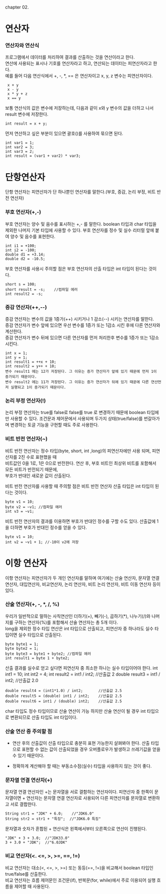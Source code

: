 chapter 02.

연산자
==============
### 연산자와 연산식
프로그램에서 데이터를 처리하여 결과를 산출하는 것을 연산이라고 한다.   
연산에 사용되는 표시나 기호를 연산자라고 하고, 연산되는 데이터는 피연산자라고 한다.   
예를 들어 다음 연산식에서 +, -, *, == 은 연산자이고 x, y, z 변수는 피연산자이다.   
   
     x + y
     x - y
     x * y + z
     x == y
     
보통 연산식의 값은 변수에 저장하는데, 다음과 같이 x와 y 변수의 값을 더하고 나서 result 변수에 저장한다.

    int result = x + y;
    
먼저 연산하고 싶은 부분이 있으면 괄호()를 사용하여 묶으면 된다.

    int var1 = 1;
    int var2 = 3;
    int var3 = 2;
    int result = (var1 + var2) * var3;
   
   
   
단항연산자
================
단항 연산자는 피연산자가 단 하나뿐인 연산자를 말한다.(부호, 증감, 논리 부정, 비트 반전 연산자)

### 부호 연산자(+,-)
부호 연산자는 양수 및 음수를 표시하는 +,- 를 말한다. boolean 타입과 char 타입을 제외한 나머지 기본 타입에 사용할 수 있다.
부호 연산자를 정수 및 실수 리터럴 앞에 붙여 양수 및 음수를 표현한다.

    int i1 = +100;
    int i2 = -100;
    double d1 = +3.14;
    double d2 = -10.5;

부호 연산자를 사용시 주의할 점은 부호 연산자의 산출 타입은 int 타입이 된다는 것이다.   

    short s = 100;
    short result = -s;    //컴파일 에러
    int result2 = -s;

### 증감 연산자(++,--)
증감 연산자는 변수의 값을 1증가(++) 시키거나 1 감소(--) 시키는 연산자를 말한다.   
증감 연산자가 변수 앞에 있으면 우선 변수를 1증가 또는 1감소 시킨 후에 다른 연산자와 계산한다.   
증감 연산자가 변수 뒤에 있으면 다른 연산자를 먼저 처리한후 변수를 1증가 또는 1감소 시킨다.

    int x = 1;
    int y = 1;
    int result1 = ++x + 10;
    int result2 = y++ + 10;
    변수 result1 에는 12가 저장된다. 그 이유는 증가 연산자가 앞에 있기 때문에 먼저 1이 증가되기 때문이다.
    변수 result2 에는 11가 저장된다. 그 이유는 증가 연산자가 뒤에 있기 때문에 다른 연산먼저 실행되고 1이 증가되기 때문이다.
    

### 논리 부정 연산자(!)
논리 부정 연산자는 true를 false로 false를 true 로 변경하기 때문에 boolean 타입에만 사용할 수 있다.
조건문과 제어문에서 사용되며 두가지 상태(true/false)를 번갈아가며 변경하는 토글 기능을 구현할 때도 주로 사용한다.

### 비트 반전 연산자(~)
비트 반전 연산자는 정수 타입(byte, short, int ,long)의 피연산자에만 사용 되며, 피연산자를 2진 수로 표현했을 때   
비트값인 0을 1로, 1은 0으로 반전한다. 연산 후, 부호 비트인 최상위 비트를 포함해서 모든 비트가 반전되기 때문에,   
부호가 반대인 새로운 값이 산출된다.

비트 반전 연산자를 사용할 때 주의할 점은 비트 반전 연산자 산출 타입은 int 타입이 된다는 것이다.

    byte v1 = 10;
    byte v2 = ~v1; //컴파일 에러
    int v3 = ~v1;
    
비트 반전 연산자의 결과를 이용하면 부호가 반대인 정수를 구할 수도 있다. 산출값에 1을 더하면 부호가 반대인 정수를 얻을 수 있다.

    byte v1 = 10;
    int v2 = ~v1 + 1; //-10이 v2에 저장


이항 연산자
===============
이항 연산자는 피연산자가 두 개인 연산자를 말하며 여기에는 산술 연산자, 문자열 연결 연산자, 대입연산자, 비교연산자, 논리 연산자, 비트 논리 연산자,
비트 이동 연산자 등이 있다.

### 산술 연산자(+, -, *, /, %)
우리가 일반적으로 말하는 사칙연산인 더하기(+), 빼기(-), 곱하기(*), 나누기(/)와 나머지를 구하는 연산자(%)를 포함해서 산술 연산자는 총 5개 이다.   
long을 제외한 정수 타입 연산은 int 타입으로 산출되고, 피연산자 중 하나라도 실수 타입이면 실수 타입으로 산출된다.

    byte byte1 = 1;
    byte byte2 = 1;
    byte byte3 = byte1 + byte2; //컴파일 에러
    int result1 = byte 1 + byte2; 

산출 결과를 실수로 얻고 싶다면 피연산자 중 최소한 하나는 실수 타입이어야 한다.
    int int1 = 10;
    int int2 = 4;
    int result2 = int1 / int2;  //산출값 2
    double result3 = int1 / int2;  //산출값 2.0
    
    double result4 = (int1*1.0) / int2;       //산출값 2.5
    double result5 = (double) int1 / int2;    //산출값 2.5
    double result6 = int1 / (double) int2;    //산출값 2.5
    
char 타입도 정수 타입이므로 산술 연산이 가능 하지만 산술 연산이 될 경우 int 타입으로 변환되므로 산출 타입도 int 타입이다.

### 산술 연산 중 주의할 점 
+ 연산 후의 산출값이 산출 타입으로 충분히 표현 가능한지 살펴봐야 한다. 산출 타입으로 표현할 수 없는 값이 산출되었을 경우
오버플로우가 발생하고 쓰레기값을 얻을 수 있기 때문이다.

+ 정확하게 계산해야 할 때는 부동소수점(실수) 타입을 사용하지 않는 것이 좋다.

### 문자열 연결 연산자(+)
문자열 연결 연산자인 +는 문자열을 서로 결함하는 연산자이다. 피연산자 중 한쪽이 문자열이면 + 연산자는 문자열 연결 연산자로 사용되어 다른 피연산자를
문자열로 변환하고 서로 결합한다.

    String str1 = "JDK" + 6.0;    //"JDK6.0"
    String str2 = str1 + "특징";  //"JDK6.0 특징"

문자열과 숫자가 혼합된 + 연산식은 왼쪽에서부터 오른쪽으로 연산이 진행된다.

    "JDK" + 3 + 3.0;  //"JDK33.0"
    3 + 3.0 + "JDK";  //"6.0JDK"

### 비교 연산자(<. <=, >, >=, ==, !=)
비교 연산자는 대소(<, <=, >, >=) 또는 동등(==, !=)을 비교해서 boolean 타입인 true/false를 산출한다.   
비교 연산자는 흐름 제어문인 조건문(if), 반복문(for, while)에서 주로 이용되어 실행 흐름을 제어할 때 사용된다.



















